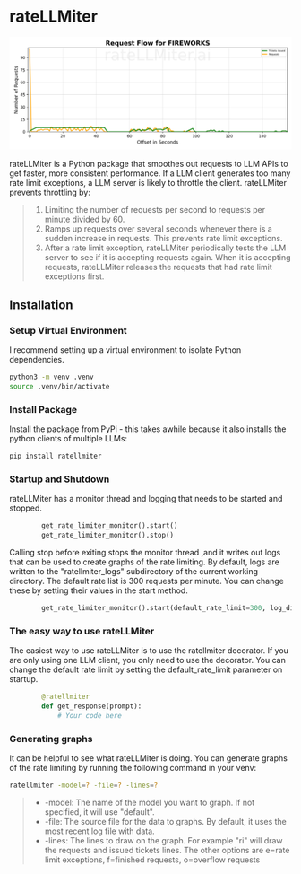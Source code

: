# rateLLMiter
<p align="center">
  <img src="artifacts/FIREWORKS_ri.png" alt="rateLLMiter smooths out requests">
</p>
rateLLMiter is a Python package that smoothes out requests to LLM APIs to get faster, more consistent performance. If a
LLM client generates too many rate limit exceptions, a LLM server is likely to throttle the client. rateLLMiter prevents
throttling by:

>1. Limiting the number of requests per second to requests per minute divided by 60.  
>2. Ramps up requests over several seconds whenever there is a sudden increase in requests.  This prevents rate limit exceptions.
>3. After a rate limit exception, rateLLMiter periodically tests the LLM server to see if it is accepting requests again.
    When it is accepting requests, rateLLMiter releases the requests that had rate limit exceptions first.  

## Installation
### Setup Virtual Environment

I recommend setting up a virtual environment to isolate Python dependencies.

```bash
python3 -m venv .venv
source .venv/bin/activate
```

### Install Package

Install the package from PyPi - this takes awhile because it also installs the python clients of multiple LLMs:

```bash
pip install ratellmiter
```
### Startup and Shutdown
rateLLMiter has a monitor thread and logging that needs to be started and stopped.

```python
        get_rate_limiter_monitor().start()
        get_rate_limiter_monitor().stop()
```

Calling stop before exiting stops the monitor thread ,and it writes out logs that can be used to create graphs of the 
rate limiting. By default, logs are written to the "ratellmiter_logs" subdirectory of the current working directory. The
default rate list is 300 requests per minute.  You can change these by setting their values in the start method.

```python
        get_rate_limiter_monitor().start(default_rate_limit=300, log_directory="ratellmiter_logs")
```

### The easy way to use rateLLMiter
The easiest way to use rateLLMiter is to use the ratellmiter decorator.  If you are only using one LLM client, you only
need to use the decorator. You can change the default rate limit by setting the default_rate_limit parameter on startup.

```python
        @ratellmiter
        def get_response(prompt):
            # Your code here
```

### Generating graphs
It can be helpful to see what rateLLMiter is doing.  You can generate graphs of the rate limiting by running the following
command in your venv:

```bash
ratellmiter -model=? -file=? -lines=?
```

> - -model: The name of the model you want to graph.  If not specified, it will use "default".
> - -file: The source file for the data to graphs.  By default, it uses the most recent log file with data.
> - -lines: The lines to draw on the graph. For example "ri" will draw the requests and issued tickets lines.  The other
  options are e=rate limit exceptions, f=finished requests, o=overflow requests